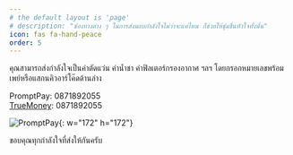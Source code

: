 ```yaml
---
# the default layout is 'page'
# description: "ช่องทางต่าง ๆ ในการส่งมอบกำลังใจไม่ว่าจะแค่ไหน ก็ช่วยให้ชุ่มชื่นหัวใจทั้งนั้น"
icon: fas fa-hand-peace
order: 5
---
```


คุณสามารถส่งกำลังใจเป็นค่าตัดแว่น ค่าน้ำชา ค่าฟิลเตอร์กรองอากาศ ฯลฯ โดยกรอกหมายเลขพร้อมเพย์หรือแสกนคิวอาร์โค๊ดด้านล่าง

PromptPay: 0871892055 <br />
[TrueMoney](https://tmn.app.link/4Z175xg9BMb): 0871892055

![PromptPay](https://assets.naruebet.dev/img/PromptPay-14.webp){: w="172" h="172"}

ขอบคุณทุกกำลังใจที่ส่งให้กันครับ
